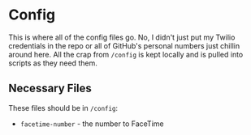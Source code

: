 # Config

This is where all of the config files go. No, I didn't just put my Twilio
credentials in the repo or all of GitHub's personal numbers just chillin around
here. All the crap from `/config` is kept locally and is pulled into scripts
as they need them.

## Necessary Files

These files should be in `/config`:

- `facetime-number` - the number to FaceTime
